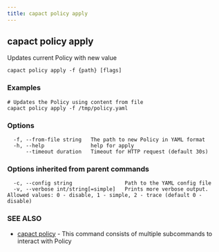 ```yaml
---
title: capact policy apply
---
```


## capact policy apply

Updates current Policy with new value

```
capact policy apply -f {path} [flags]
```

### Examples

```
# Updates the Policy using content from file
capact policy apply -f /tmp/policy.yaml

```

### Options

```
  -f, --from-file string   The path to new Policy in YAML format
  -h, --help               help for apply
      --timeout duration   Timeout for HTTP request (default 30s)
```

### Options inherited from parent commands

```
  -c, --config string                 Path to the YAML config file
  -v, --verbose int/string[=simple]   Prints more verbose output. Allowed values: 0 - disable, 1 - simple, 2 - trace (default 0 - disable)
```

### SEE ALSO

* [capact policy](capact_policy.md)	 - This command consists of multiple subcommands to interact with Policy

